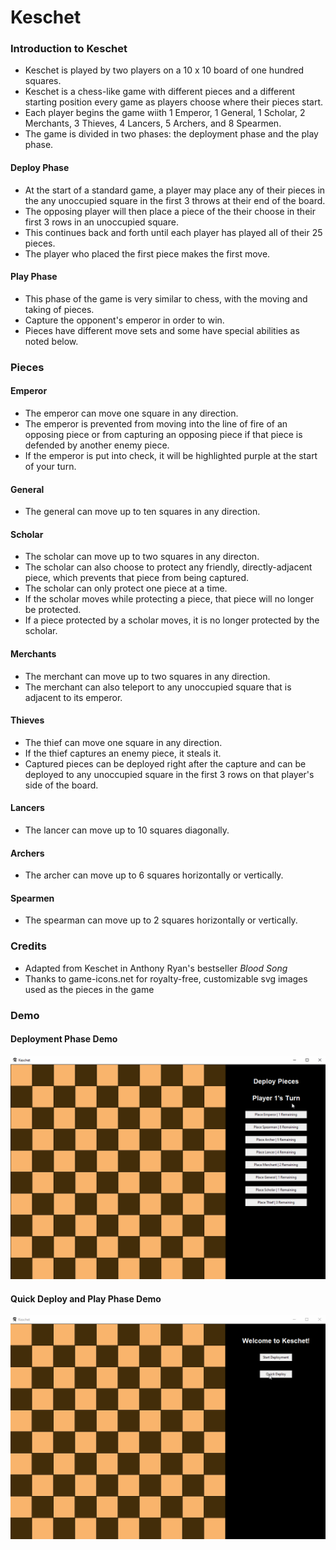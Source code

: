 # Keschet

### Introduction to Keschet

- Keschet is played by two players on a 10 x 10 board of one hundred squares.
- Keschet is a chess-like game with different pieces and a different starting position every game as players choose where their pieces start.
- Each player begins the game wiith 1 Emperor, 1 General, 1 Scholar, 2 Merchants, 3 Thieves, 4 Lancers, 5 Archers, and 8 Spearmen.
- The game is divided in two phases: the deployment phase and the play phase.

#### Deploy Phase

- At the start of a standard game, a player may place any of their pieces in the any unoccupied square in the first 3 throws at their end of the board.
- The opposing player will then place a piece of the their choose in their first 3 rows in an unoccupied square.
- This continues back and forth until each player has played all of their 25 pieces.
- The player who placed the first piece makes the first move.

#### Play Phase

- This phase of the game is very similar to chess, with the moving and taking of pieces.
- Capture the opponent's emperor in order to win.
- Pieces have different move sets and some have special abilities as noted below.

### Pieces

#### Emperor

- The emperor can move one square in any direction.
- The emperor is prevented from moving into the line of fire of an opposing piece or from capturing an opposing piece if that piece is defended by another enemy piece.
- If the emperor is put into check, it will be highlighted purple at the start of your turn.

#### General

- The general can move up to ten squares in any direction.

#### Scholar

- The scholar can move up to two squares in any directon.
- The scholar can also choose to protect any friendly, directly-adjacent piece, which prevents that piece from being captured.
- The scholar can only protect one piece at a time.
- If the scholar moves while protecting a piece, that piece will no longer be protected.
- If a piece protected by a scholar moves, it is no longer protected by the scholar.

#### Merchants

- The merchant can move up to two squares in any direction.
- The merchant can also teleport to any unoccupied square that is adjacent to its emperor.

#### Thieves

- The thief can move one square in any direction.
- If the thief captures an enemy piece, it steals it.
- Captured pieces can be deployed right after the capture and can be deployed to any unoccupied square in the first 3 rows on that player's side of the board.

#### Lancers

- The lancer can move up to 10 squares diagonally.

#### Archers

- The archer can move up to 6 squares horizontally or vertically.

#### Spearmen

- The spearman can move up to 2 squares horizontally or vertically.

### Credits

- Adapted from Keschet in Anthony Ryan's bestseller _Blood Song_
- Thanks to game-icons.net for royalty-free, customizable svg images used as the pieces in the game

### Demo

#### Deployment Phase Demo

![keschet_fullgame_demo](https://raw.githubusercontent.com/drewlacob/keschet/master/keschetDeployment.gif)

#### Quick Deploy and Play Phase Demo

![keschet_quickDeploy_demo](https://github.com/drewlacob/keschet/blob/master/keschetQuickDeploy.gif)
